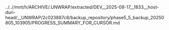 ../..//mnt/h/ARCHIVE/.UNWRAP/extracted/DEV__2025-08-17__1833__host-duri-head/__UNWRAP/2c023887c8/backup_repository/phase5_5_backup_20250805_103905/PROGRESS_SUMMARY_FOR_CURSOR.md